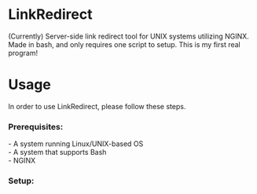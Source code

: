 # LinkRedirect
(Currently) Server-side link redirect tool for UNIX systems utilizing NGINX. Made in bash, and only requires one script to setup. This is my first real program!

<h1> Usage </h1>
In order to use LinkRedirect, please follow these steps.

<h3> Prerequisites: </h3>
- A system running Linux/UNIX-based OS <br>
- A system that supports Bash <br>
- NGINX

<h3> Setup: </h3>

